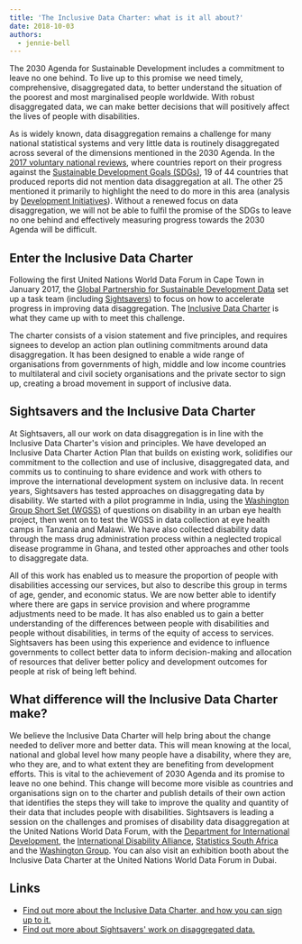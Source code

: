 ```yaml
---
title: 'The Inclusive Data Charter: what is it all about?'
date: 2018-10-03
authors:
  - jennie-bell
---
```


The 2030 Agenda for Sustainable Development includes a commitment to leave no
one behind. To live up to this promise we need timely, comprehensive,
disaggregated data, to better understand the situation of the poorest and most
marginalised people worldwide. With robust disaggregated data, we can make
better decisions that will positively affect the lives of people with
disabilities.

As is widely known, data disaggregation remains a challenge for many national
statistical systems and very little data is routinely disaggregated across
several of the dimensions mentioned in the 2030 Agenda. In the
[2017 voluntary national reviews](https://sustainabledevelopment.un.org/vnrs/),
where countries report on their progress against the
[Sustainable Development Goals (SDGs)](https://sustainabledevelopment.un.org/sdgs),
19 of 44 countries that produced reports did not mention data disaggregation at
all. The other 25 mentioned it primarily to highlight the need to do more in
this area (analysis by [Development Initiatives](http://devinit.org/)). Without
a renewed focus on data disaggregation, we will not be able to fulfil the
promise of the SDGs to leave no one behind and effectively measuring progress
towards the 2030 Agenda will be difficult.

## Enter the Inclusive Data Charter

Following the first United Nations World Data Forum in Cape Town in January
2017, the
[Global Partnership for Sustainable Development Data](http://www.data4sdgs.org/)
set up a task team (including [Sightsavers](https://www.sightsavers.org/)) to
focus on how to accelerate progress in improving data disaggregation. The
[Inclusive Data Charter](http://www.data4sdgs.org/inclusivedatacharter) is what
they came up with to meet this challenge.

The charter consists of a vision statement and five principles, and requires
signees to develop an action plan outlining commitments around data
disaggregation. It has been designed to enable a wide range of organisations
from governments of high, middle and low income countries to multilateral and
civil society organisations and the private sector to sign up, creating a broad
movement in support of inclusive data.

## Sightsavers and the Inclusive Data Charter

At Sightsavers, all our work on data disaggregation is in line with the
Inclusive Data Charter's vision and principles. We have developed an Inclusive
Data Charter Action Plan that builds on existing work, solidifies our commitment
to the collection and use of inclusive, disaggregated data, and commits us to
continuing to share evidence and work with others to improve the international
development system on inclusive data. In recent years, Sightsavers has tested
approaches on disaggregating data by disability. We started with a pilot
programme in India, using the
[Washington Group Short Set (WGSS)](http://www.washingtongroup-disability.com/washington-group-question-sets/short-set-of-disability-questions/)
of questions on disability in an urban eye health project, then went on to test
the WGSS in data collection at eye health camps in Tanzania and Malawi. We have
also collected disability data through the mass drug administration process
within a neglected tropical disease programme in Ghana, and tested other
approaches and other tools to disaggregate data.

All of this work has enabled us to measure the proportion of people with
disabilities accessing our services, but also to describe this group in terms of
age, gender, and economic status. We are now better able to identify where there
are gaps in service provision and where programme adjustments need to be made.
It has also enabled us to gain a better understanding of the differences between
people with disabilities and people without disabilities, in terms of the equity
of access to services. Sightsavers has been using this experience and evidence
to influence governments to collect better data to inform decision-making and
allocation of resources that deliver better policy and development outcomes for
people at risk of being left behind.

## What difference will the Inclusive Data Charter make?

We believe the Inclusive Data Charter will help bring about the change needed to
deliver more and better data. This will mean knowing at the local, national and
global level how many people have a disability, where they are, who they are,
and to what extent they are benefiting from development efforts. This is vital
to the achievement of 2030 Agenda and its promise to leave no one behind. This
change will become more visible as countries and organisations sign on to the
charter and publish details of their own action that identifies the steps they
will take to improve the quality and quantity of their data that includes people
with disabilities. Sightsavers is leading a session on the challenges and
promises of disability data disaggregation at the United Nations World Data
Forum, with the
[Department for International Development](https://www.gov.uk/government/organisations/department-for-international-development),
the
[International Disability Alliance](http://www.internationaldisabilityalliance.org/),
[Statistics South Africa](http://www.statssa.gov.za/) and the
[Washington Group](http://www.washingtongroup-disability.com/). You can also
visit an exhibition booth about the Inclusive Data Charter at the United Nations
World Data Forum in Dubai.

## Links

- [Find out more about the Inclusive Data Charter, and how you can sign up to it.](http://www.data4sdgs.org/initiatives/inclusive-data-charter)
- [Find out more about Sightsavers' work on disaggregated data.](https://www.sightsavers.org/programmes/everybody-counts/)
